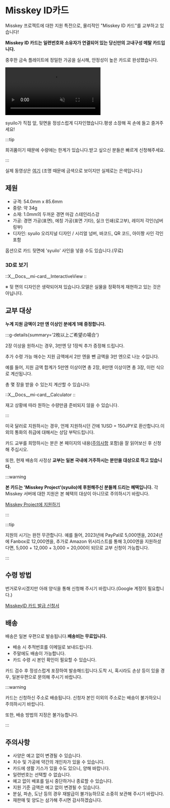 # Misskey ID카드

Misskey 프로젝트에 대한 지원 특전으로, 물리적인 "Misskey ID 카드"를 교부하고 있습니다!

**Misskey ID 카드는 일련번호와 소유자가 연결되어 있는 당신만의 고내구성 메탈 카드입니다.**

중후한 금속 플레이트에 정밀한 가공을 실시해, 안정성이 높은 카드로 완성했습니다.

<video src="/video/mi-id-card-teaser.mp4" muted autoplay loop></video>

syuilo가 직접 앞, 뒷면을 정성스럽게 디자인했습니다.평생 소장해 꼭 손에 들고 즐겨주세요!

:::tip

희귀품이기 때문에 수량에는 한계가 있습니다.받고 싶으신 분들은 빠르게 신청해주세요.

:::

실제 동영상은 [여기](https://www.youtube.com/shorts/AdzzwxEa-WE) (조명 때문에 금색으로 보이지만 실제로는 은색입니다.)

## 제원

- 규격: 54.0mm x 85.6mm
- 중량: 약 34g
- 소재: 1.0mm의 두꺼운 경면 마감 스테인리스강
- 가공: 경면 가공(표면), 에칭 가공(표면 기타), 실크 인쇄(로고부), 레이저 각인(넘버링부)
- 디자인: syuilo 오리지널 디자인 / 시리얼 넘버, 바코드, QR 코드, 아이짱 사인 각인 포함

옵션으로 카드 뒷면에 'syuilo' 사인을 넣을 수도 있습니다.(무료)

### 3D로 보기

::X__Docs__mi-card__InteractiveView
::

※ 뒷 면의 디자인은 생략되어져 있습니다.모델은 실물을 정확하게 재현하고 있는 것은 아닙니다.

## 교부 대상

**누계 지원 금액이 2만 엔 이상인 분에게 1매 증정합니다.**

:::g-details{summary='2枚以上ご希望の場合'}

2장 이상을 원하시는 경우, 3만엔 당 1장씩 추가 증정해 드립니다.

추가 수령 가능 매수는 지원 금액에서 2만 엔을 뺀 금액을 3만 엔으로 나눈 수입니다.

예를 들어, 지원 금액 합계가 5만엔 이상이면 총 2장, 8만엔 이상이면 총 3장, 이런 식으로 계산됩니다.

총 몇 장을 받을 수 있는지 계산할 수 있습니다:

::X__Docs__mi-card__Calculator
::

재고 상황에 따라 원하는 수량만큼 준비되지 않을 수 있습니다.

:::

미국 달러로 지원하시는 경우, 언제 지원하시던 간에 1USD = 150JPY로 환산합니다.이외의 통화의 취급에 대해서는 상담 부탁드립니다.

카드 교부를 희망하시는 분은 본 페이지의 내용([주의사항](#주의사항) 포함)을 잘 읽어보신 후 신청해 주십시오.

또한, 현재 배송의 사정상 **교부는 일본 국내에 거주하시는 분만을 대상으로 하고 있습니다.**

:::warning

**본 카드는 'Misskey Project'(syuilo)에 후원해주신 분들께 드리는 혜택입니다.**
각 Misskey 서버에 대한 지원은 본 혜택의 대상이 아니므로 주의하시기 바랍니다.

[Misskey Project에 지원하기](/docs/donate)

:::

:::tip

지원의 시기는 완전 무관합니다.
예를 들어, 2023년에 PayPal로 5,000엔을, 2024년에 Fanbox로 12,000엔을, 추가로 Amazon 위시리스트를 통해 3,000엔을 지원하셨다면, 5,000 + 12,000 + 3,000 = 20,000이 되므로 교부 신청이 가능합니다.

:::

## 수령 방법

번거로우시겠지만 아래 양식을 통해 신청해 주시기 바랍니다.(Google 계정이 필요합니다.)

[MisskeyID 카드 발급 신청서](https://forms.gle/3EcRw21nUcGqGVk68)

## 배송

배송은 일본 우편으로 발송됩니다.**배송비는 무료입니다.**

- 배송 시 추적번호를 이메일로 보내드립니다.
- 주말에도 배송이 가능합니다.
- 카드 수령 시 본인 확인이 필요할 수 있습니다.

카드 검수 후 정성스럽게 포장하여 발송해드립니다.도착 시, 혹시라도 손상 등이 있을 경우, 일본우편으로 문의해 주시기 바랍니다.

:::warning

카드는 신청하신 주소로 배송됩니다.
신청자 본인 이외의 주소로는 배송이 불가하오니 주의하시기 바랍니다.

또한, 배송 방법의 지정은 불가능합니다.

:::

## 주의사항

- 사양은 예고 없이 변경될 수 있습니다.
- 치수 및 가공에 약간의 개인차가 있을 수 있습니다.
- 카드에 생활 기스가 있을 수도 있으니, 양해 바랍니다.
- 일련번호는 선택할 수 없습니다.
- 예고 없이 배포를 일시 중단하거나 종료할 수 있습니다.
- 지원 기준 금액은 예고 없이 변경될 수 있습니다.
- 분실, 파손, 도난 등의 경우 재발급이 불가능하므로 소중히 보관해 주시기 바랍니다.
- 재판매 및 양도는 삼가해 주시면 감사하겠습니다.
